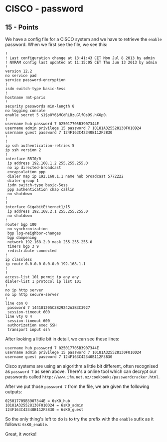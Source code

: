 # CISCO - password
## 15 - Points

We have a config file for a CISCO system and we have to retrieve the ```enable``` password. When we first see the file, we see this:
```
!
! Last configuration change at 13:41:43 CET Mon Jul 8 2013 by admin
! NVRAM config last updated at 11:15:05 CET Thu Jun 13 2013 by admin
!
version 12.2
no service pad
service password-encryption
!
isdn switch-type basic-5ess
!
hostname rmt-paris
!
security passwords min-length 8
no logging console
enable secret 5 $1$p8Y6$MCdRLBzuGlfOs9S.hXOp0.
!
username hub password 7 025017705B3907344E 
username admin privilege 15 password 7 10181A325528130F010D24
username guest password 7 124F163C42340B112F3830
!
!
ip ssh authentication-retries 5
ip ssh version 2
!
interface BRI0/0
 ip address 192.168.1.2 255.255.255.0
 no ip directed-broadcast
 encapsulation ppp
 dialer map ip 192.168.1.1 name hub broadcast 5772222
 dialer-group 1
 isdn switch-type basic-5ess
 ppp authentication chap callin
 no shutdown
!
!
interface GigabitEthernet1/15
 ip address 192.168.2.1 255.255.255.0
 no shutdown
!
router bgp 100
 no synchronization
 bgp log-neighbor-changes
 bgp dampening
 network 192.168.2.0 mask 255.255.255.0
 timers bgp 3 9
 redistribute connected
!
ip classless
ip route 0.0.0.0 0.0.0.0 192.168.1.1
!
!
access-list 101 permit ip any any
dialer-list 1 protocol ip list 101
!
no ip http server
no ip http secure-server
!
line con 0
 password 7 144101205C3B29242A3B3C3927
 session-timeout 600
line vty 0 4
 session-timeout 600
 authorization exec SSH
 transport input ssh

```

After looking a little bit in detail, we can see these lines:

```
username hub password 7 025017705B3907344E 
username admin privilege 15 password 7 10181A325528130F010D24
username guest password 7 124F163C42340B112F3830

```
Cisco systems are using an algorithm a little bit different, often recognised as ```password 7``` as seen above. There's a online tool
which can decrypt our passwords called ```http://www.ifm.net.nz/cookbooks/passwordcracker.html```.

After we put those ```password 7``` from the file, we are given the following outputs:

```
025017705B3907344E = 6sK0_hub
10181A325528130F010D24 = 6sK0_admin
124F163C42340B112F3830 = 6sK0_guest

```

So the only thing's left to do is to try the prefix with the ```enable``` sufix as it follows: ```6sK0_enable```.

Great, it works!


